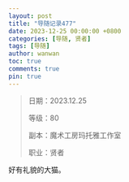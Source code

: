 ```yaml
---
layout: post
title: "导随记录477"
date: 2023-12-25 00:00:00 +0800
categories: [导随, 贤者]
tags: [导随]
author: wanwan
toc: true
comments: true
pin: true
---
```

> 日期：2023.12.25
>
> 等级：80
>
> 副本：魔术工房玛托雅工作室
>
> 职业：贤者

好有礼貌的大猫。
